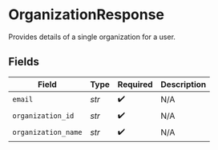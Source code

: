 # OrganizationResponse

Provides details of a single organization for a user.


## Fields

| Field               | Type                | Required            | Description         |
| ------------------- | ------------------- | ------------------- | ------------------- |
| `email`             | *str*               | :heavy_check_mark:  | N/A                 |
| `organization_id`   | *str*               | :heavy_check_mark:  | N/A                 |
| `organization_name` | *str*               | :heavy_check_mark:  | N/A                 |